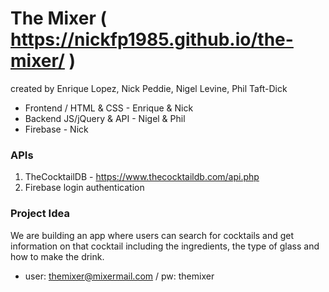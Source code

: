 # The Mixer ( https://nickfp1985.github.io/the-mixer/ )
created by Enrique Lopez, Nick Peddie, Nigel Levine, Phil Taft-Dick

* Frontend / HTML & CSS - Enrique & Nick
* Backend JS/jQuery & API - Nigel & Phil
* Firebase - Nick

### APIs
1.  TheCocktailDB - https://www.thecocktaildb.com/api.php 
2.  Firebase login authentication

### Project Idea
We are building an app where users can search for cocktails and get information on that cocktail including the ingredients, the type of glass and how to make the drink.
* user: themixer@mixermail.com / pw: themixer
